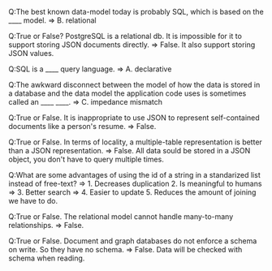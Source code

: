 Q:The best known data-model today is probably SQL, which is based on the ____ model.
=> B. relational

Q:True or False? PostgreSQL is a relational db. It is impossible for it to support storing JSON documents directly.
=> False. It also support storing JSON values.

Q:SQL is a ____ query language.
=> A. declarative

Q:The awkward disconnect between the model of how the data is stored in a database and the data model the application 
code uses is sometimes called an ____ ____.
=> C. impedance mismatch

Q:True or False. It is inappropriate to use JSON to represent self-contained documents like a person's resume.
=> False.

Q:True or False. In terms of locality, a multiple-table representation is better than a JSON representation.
=> False. All data sould be stored in a JSON object, you don't have to query multiple times.

Q:What are some advantages of using the id of a string in a standarized list instead of free-text?
=> 1. Decreases duplication
2. Is meaningful to humans
=> 3. Better search 
=> 4. Easier to update
5. Reduces the amount of joining we have to do.

Q:True or False. The relational model cannot handle many-to-many relationships.
=> False.

Q:True or False. Document and graph databases do not enforce a schema on write. So they
have no schema.
=> False. Data will be checked with schema when reading.
